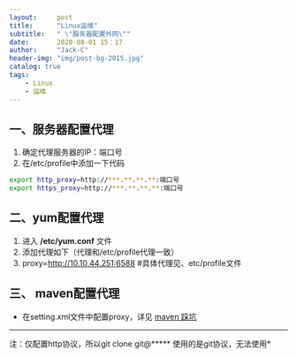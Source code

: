 ```yaml
---
layout:     post
title:      "Linux运维"
subtitle:   " \"服务器配置外网\""
date:       2020-08-01 15：17
author:     "Jack-C"
header-img: "img/post-bg-2015.jpg"
catalog: true
tags:
    - Linux
    - 运维
---
```


## 一、服务器配置代理

1. 确定代理服务器的IP：端口号
2.  在/etc/profile中添加一下代码

```bash
export http_proxy=http://***.**.**.**:端口号
export https_proxy=http://***.**.**.**:端口号
```



## 二、yum配置代理

1. 进入 **/etc/yum.conf** 文件
2. 添加代理如下（代理和/etc/profile代理一致）
3. proxy=http://10.10.44.251:6588     #具体代理见、etc/profile文件



## 三、 maven配置代理

- 在setting.xml文件中配置proxy，详见  <a href=' https://jikechao.github.io/2020/02/15/Linux_2_mvn/'>maven 踩坑</a>





------

注：仅配置http协议，所以git clone git@*****   使用的是git协议，无法使用*
